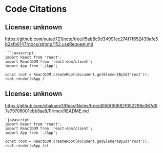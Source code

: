 # Code Citations

## License: unknown
https://github.com/yutao721/note/tree/f5ab8c9d34991ec274f7f652439afe5b2afb6147/docs/strong/152.useRequest.md

```
```javascript
import React from 'react';
import ReactDOM from 'react-dom/client';
import App from './App';

const root = ReactDOM.createRoot(document.getElementById('root'));
root.render(<App /
```


## License: unknown
https://github.com/chakane3/ReactNotes/tree/d950f60682f052298e067d97a79706001ebb8aa8/Primer/README.md

```
`javascript
import React from 'react';
import ReactDOM from 'react-dom/client';
import App from './App';

const root = ReactDOM.createRoot(document.getElementById('root'));
root.render(<App />)
```

